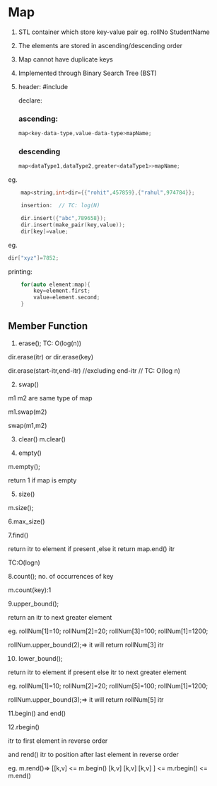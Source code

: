 # Map
1. STL container which store key-value pair
eg.
    rollNo  StudentName

2. The elements are stored in ascending/descending order

3. Map cannot have duplicate keys

4. Implemented through Binary Search Tree (BST)

5.  header: #include<map>

    declare:

    ### ascending:
    ```C++
    map<key-data-type,value-data-type>mapName;
    ```
    ### descending
    ``` C++
    map<dataType1,dataType2,greater<dataType1>>mapName;
    
    ```

eg. 
```C++
    map<string,int>dir={{"rohit",457859},{"rahul",974784}};

    insertion:  // TC: log(N)

    dir.insert({"abc",789658});
    dir.insert(make_pair(key,value));
    dir[key]=value;
```
eg. 
```C++
dir["xyz"]=7852;
```

printing:
```C++
    for(auto element:map){
        key=element.first;
        value=element.second;
    }

```



## Member Function

1. erase(); 
 TC: O(log(n))

dir.erase(itr) or dir.erase(key)

dir.erase(start-itr,end-itr)  //excluding end-itr   // TC: O(log n)






2. swap()

m1 m2 are  same type of map

m1.swap(m2)

swap(m1,m2)


3. clear()
m.clear()





4. empty()

m.empty();

return 1 if map is empty




5. size()

m.size();








6.max_size()




7.find()

return itr to element if present ,else it return map.end() itr

TC:O(logn)





8.count();
 no. of occurrences of key
 
 m.count(key):1






9.upper_bound();

return an itr to next greater element

eg. rollNum[1]=10;
    rollNum[2]=20;
    rollNum[3]=100;
    rollNum[1]=1200;

rollNum.upper_bound(2);=> it will return rollNum[3] itr









10. lower_bound();


return itr to element if present else itr to next greater element

eg. rollNum[1]=10;
    rollNum[2]=20;
    rollNum[5]=100;
    rollNum[1]=1200;

rollNum.upper_bound(3);=> it will return rollNum[5] itr 






11.begin() and end()







12.rbegin() 

itr to first element in reverse order



and rend() 
itr to position after last element in reverse order





  eg.               m.rend()=> 
                             [[k,v]  <= m.begin()
                             [k,v]
                             [k,v]
                             [k,v] ]   <= m.rbegin()
                                     <= m.end()                




